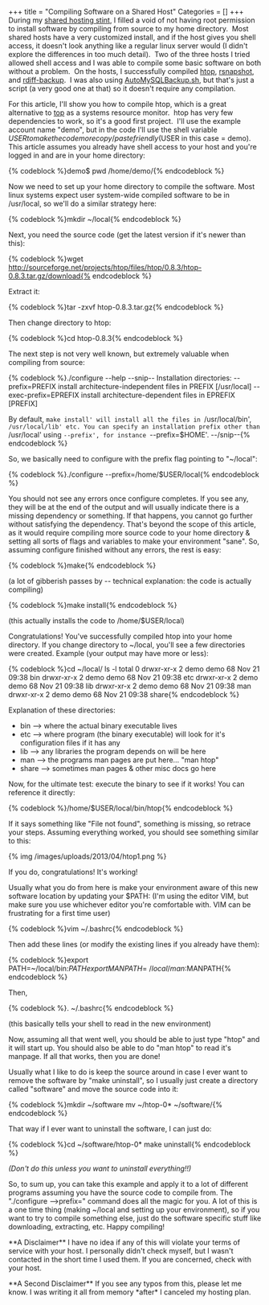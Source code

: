 +++
title = "Compiling Software on a Shared Host"
Categories = []
+++
During my [shared hosting stint][1], I filled a void of not having root permission to install software by compiling from source to my home directory.  Most shared hosts have a very customized install, and if the host gives you shell access, it doesn't look anything like a regular linux server would (I didn't explore the differences in too much detail).  Two of the three hosts I tried allowed shell access and I was able to compile some basic software on both without a problem.  On the hosts, I successfully compiled <a title="htop" href="http://sourceforge.net/projects/htop/" target="_blank">htop</a>, <a title="rsnapshot" href="http://sourceforge.net/projects/rsnapshot/" target="_blank">rsnapshot</a>, and <a title="rdiff-backup" href="http://www.nongnu.org/rdiff-backup/" target="_blank">rdiff-backup</a>.  I was also using <a title="AutoMySQLBackup" href="http://sourceforge.net/projects/automysqlbackup/" target="_blank">AutoMySQLBackup.sh</a>, but that's just a script (a very good one at that) so it doesn't require any compilation.

<!--more-->

For this article, I'll show you how to compile htop, which is a great alternative to <a title="procps" href="http://procps.sourceforge.net/" target="_blank">top</a> as a systems resource monitor.  htop has very few dependencies to work, so it's a good first project.  I'll use the example account name "demo", but in the code I'll use the shell variable $USER to make the code more copy/paste friendly ($USER in this case = demo). This article assumes you already have shell access to your host and you're logged in and are in your home directory:

{% codeblock %}demo$ pwd
/home/demo/{% endcodeblock %}

Now we need to set up your home directory to compile the software. Most linux systems expect user system-wide compiled software to be in /usr/local, so we'll do a similar strategy here:

{% codeblock %}mkdir ~/local{% endcodeblock %}

Next, you need the source code (get the latest version if it's newer than this):

{% codeblock %}wget http://sourceforge.net/projects/htop/files/htop/0.8.3/htop-0.8.3.tar.gz/download{% endcodeblock %}

Extract it:

{% codeblock %}tar -zxvf htop-0.8.3.tar.gz{% endcodeblock %}

Then change directory to htop:

{% codeblock %}cd htop-0.8.3{% endcodeblock %}

The next step is not very well known, but extremely valuable when compiling from source:

{% codeblock %}./configure --help
--snip--
Installation directories:
--prefix=PREFIX install architecture-independent files in PREFIX
[/usr/local]
--exec-prefix=EPREFIX install architecture-dependent files in EPREFIX
[PREFIX]

By default, `make install' will install all the files in
`/usr/local/bin', `/usr/local/lib' etc. You can specify
an installation prefix other than `/usr/local' using `--prefix',
for instance `--prefix=$HOME'.
--/snip--{% endcodeblock %}

So, we basically need to configure with the prefix flag pointing to "~/local":

{% codeblock %}./configure --prefix=/home/$USER/local{% endcodeblock %}

You should not see any errors once configure completes. If you see any, they will be at the end of the output and will usually indicate there is a missing dependency or something. If that happens, you cannot go further without satisfying the dependency. That's beyond the scope of this article, as it would require compiling more source code to your home directory & setting all sorts of flags and variables to make your environment "sane". So, assuming configure finished without any errors, the rest is easy:

{% codeblock %}make{% endcodeblock %}

(a lot of gibberish passes by -- technical explanation: the code is actually compiling)

{% codeblock %}make install{% endcodeblock %}

(this actually installs the code to /home/$USER/local)

Congratulations! You've successfully compiled htop into your home directory. If you change directory to ~/local, you'll see a few directories were created. Example (your output may have more or less):

{% codeblock %}cd ~/local/
ls -l
total 0
drwxr-xr-x 2 demo demo 68 Nov 21 09:38 bin
drwxr-xr-x 2 demo demo 68 Nov 21 09:38 etc
drwxr-xr-x 2 demo demo 68 Nov 21 09:38 lib
drwxr-xr-x 2 demo demo 68 Nov 21 09:38 man
drwxr-xr-x 2 demo demo 68 Nov 21 09:38 share{% endcodeblock %}

Explanation of these directories:

*   bin --> where the actual binary executable lives
*   etc --> where program (the binary executable) will look for it's configuration files if it has any
*   lib --> any libraries the program depends on will be here
*   man --> the programs man pages are put here&#8230; "man htop"
*   share --> sometimes man pages & other misc docs go here

Now, for the ultimate test: execute the binary to see if it works! You can reference it directly:

{% codeblock %}/home/$USER/local/bin/htop{% endcodeblock %}

If it says something like "File not found", something is missing, so retrace your steps. Assuming everything worked, you should see something similar to this:

{% img /images/uploads/2013/04/htop1.png %}

If you do, congratulations! It's working!

Usually what you do from here is make your environment aware of this new software location by updating your $PATH: (I'm using the editor VIM, but make sure you use whichever editor you're comfortable with. VIM can be frustrating for a first time user)

{% codeblock %}vim ~/.bashrc{% endcodeblock %}

Then add these lines (or modify the existing lines if you already have them):

{% codeblock %}export PATH=~/local/bin:$PATH
export MANPATH=~/local/man:$MANPATH{% endcodeblock %}

Then,

{% codeblock %}. ~/.bashrc{% endcodeblock %}

(this basically tells your shell to read in the new environment)

Now, assuming all that went well, you should be able to just type "htop" and it will start up. You should also be able to do "man htop" to read it's manpage. If all that works, then you are done!

Usually what I like to do is keep the source around in case I ever want to remove the software by "make uninstall", so I usually just create a directory called "software" and move the source code into it:

{% codeblock %}mkdir ~/software
mv ~/htop-0* ~/software/{% endcodeblock %}

That way if I ever want to uninstall the software, I can just do:

{% codeblock %}cd ~/software/htop-0*
make uninstall{% endcodeblock %}

*(Don't do this unless you want to uninstall everything!!)*

So, to sum up, you can take this example and apply it to a lot of different programs assuming you have the source code to compile from. The "./configure -->prefix=" command does all the magic for you. A lot of this is a one time thing (making ~/local and setting up your environment), so if you want to try to compile something else, just do the software specific stuff like downloading, extracting, etc. Happy compiling!

\*\*A Disclaimer\*\* I have no idea if any of this will violate your terms of service with your host. I personally didn't check myself, but I wasn't contacted in the short time I used them. If you are concerned, check with your host.

\*\*A Second Disclaimer\*\* If you see any typos from this, please let me know. I was writing it all from memory \*after\* I canceled my hosting plan.

 [1]: http://churnd.net/2010/11/20/web-hosting/ "Web Hosting"
 [2]: http://churnd.net/wp-content/uploads/2013/04/htop1.png
